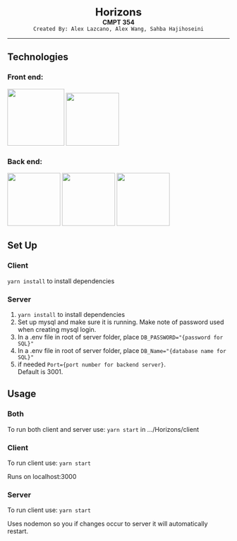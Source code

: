 <p align="center">
  <font size="5"><strong>Horizons</strong></font><br/>
  <strong>CMPT 354</strong><br/>
  <code>Created By: Alex Lazcano, Alex Wang, Sahba Hajihoseini</code></br>
</p>

---

## Technologies
### Front end:

<p>
<img src="https://cdn.jsdelivr.net/gh/devicons/devicon/icons/react/react-original-wordmark.svg" height=129 />

<img src="https://cdn.jsdelivr.net/gh/devicons/devicon/icons/javascript/javascript-original.svg" height=120 />
</p>    

### Back end:


<p>
<img src="https://cdn.jsdelivr.net/gh/devicons/devicon/icons/mysql/mysql-original-wordmark.svg" height=120 />

<img src="https://cdn.jsdelivr.net/gh/devicons/devicon/icons/express/express-original-wordmark.svg" height = 120 />


<img src="https://cdn.jsdelivr.net/gh/devicons/devicon/icons/nodejs/nodejs-plain-wordmark.svg" height= 120 />
</p>


## Set Up

### Client

<code>yarn install</code> to install dependencies

### Server
<ol>
  <li><code>yarn install</code> to install dependencies</li>
  <li>
      Set up mysql and make sure it is running. Make note of password used when creating mysql login.
  </li>
  <li>
    In a .env file in root of server folder, place <code>DB_PASSWORD="{password for SQL}"</code> 
  </li>
  <li>
    In a .env file in root of server folder, place <code>DB_Name="{database name for SQL}"</code> 
  </li>
  <li>
    if needed <code>Port={port number for backend server}</code>. <br>Default is 3001.
  </li>
</ol>
  
## Usage
### Both
To run both client and server use:
<code>yarn start</code>
in .../Horizons/client


### Client
To run client use:
<code>yarn start</code>

Runs on localhost:3000

### Server
To run client use:
<code>yarn start</code>

Uses nodemon so you if changes occur to server it will automatically restart. 
 





